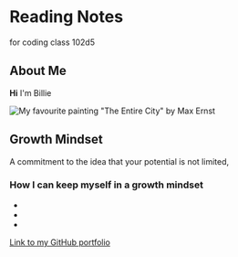 # Reading Notes
for coding class 102d5

## About Me
**Hi** I'm Billie

![My favourite painting "The Entire City" by Max Ernst](https://media.tate.org.uk/art/images/work/N/N05/N05289_10.jpg)

## Growth Mindset
A commitment to the idea that your potential is not limited, 
### How I can keep myself in a growth mindset
*
*
*

[Link to my GitHub portfolio](https://github.com/Pfersiche?tab=repositories)
